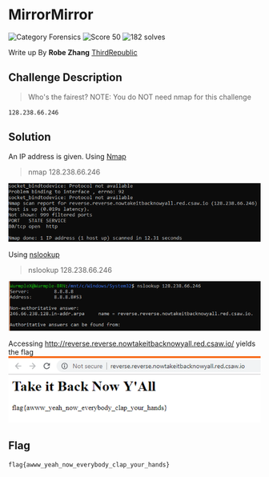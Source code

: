 # MirrorMirror
![Category Forensics](https://img.shields.io/badge/category-forensics-%23968af0.svg?longCache=true&style=popout)
![Score 50](https://img.shields.io/badge/score-50-brightgreen.svg?longCache=true&style=popout)
![182 solves](https://img.shields.io/badge/solves-182-%2317a2b8.svg?longCache=true&style=popout)

Write up By
**Robe Zhang** [ThirdRepublic](https://github.com/ThirdRepublic)

## Challenge Description
> Who's the fairest?
NOTE: You do NOT need nmap for this challenge
```
128.238.66.246
```

## Solution
An IP address is given.  Using [Nmap](https://nmap.org/)
> nmap 128.238.66.246

![screenshot](nmap.PNG) <br />

Using [nslookup](https://en.wikipedia.org/wiki/Nslookup) 
> nslookup 128.238.66.246

![screenshot](nslookup.PNG) <br />

Accessing http://reverse.reverse.nowtakeitbacknowyall.red.csaw.io/ yields the flag <br />
![screenshot](solution.PNG) <br />

## Flag
```
flag{awww_yeah_now_everybody_clap_your_hands}
```
